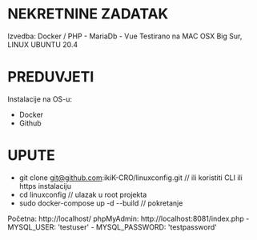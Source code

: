 # NEKRETNINE ZADATAK
 Izvedba: Docker / PHP - MariaDb - Vue
 Testirano na MAC OSX Big Sur, LINUX UBUNTU 20.4

# PREDUVJETI
Instalacije na OS-u: 
- Docker
- Github
 # UPUTE
- git clone git@github.com:ikiK-CRO/linuxconfig.git // ili koristiti CLI ili https instalaciju
- cd linuxconfig // ulazak u root projekta
- sudo docker-compose up -d --build // pokretanje

Početna: http://localhost/
phpMyAdmin: http://localhost:8081/index.php
    -  MYSQL_USER: 'testuser'
    -  MYSQL_PASSWORD: 'testpassword'


